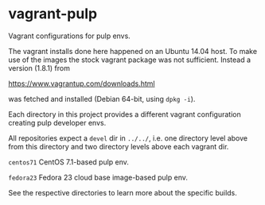 vagrant-pulp
============

Vagrant configurations for pulp envs.

The vagrant installs done here happened on an Ubuntu 14.04 host. To
make use of the images the stock vagrant package was not
sufficient. Instead a version (1.8.1) from

  https://www.vagrantup.com/downloads.html

was fetched and installed (Debian 64-bit, using `dpkg -i`).

Each directory in this project provides a different vagrant
configuration creating pulp developer envs.

All repositories expect a `devel` dir in `../../`, i.e. one directory
level above from this directory and two directory levels above each
vagrant dir.

`centos71`
  CentOS 7.1-based pulp env.

`fedora23`
  Fedora 23 cloud base image-based pulp env.

See the respective directories to learn more about the specific
builds.
